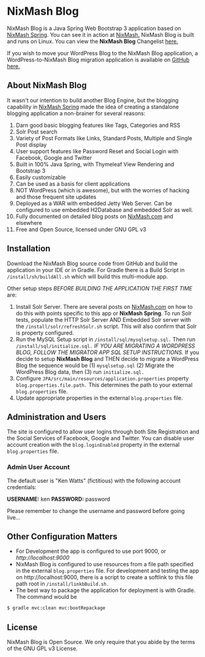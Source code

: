 NixMash Blog
==========================

NixMash Blog is a Java Spring Web Bootstrap 3 application based on [NixMash Spring](https://github.com/mintster/spring-data). You can see it in action at [NixMash.](http://nixmash.com) NixMash Blog is built and runs on Linux. You can view the **NixMash Blog** Changelist [here.](http://nixmash.com/files/html/changelist.html)

If you wish to move your WordPress Blog to the NixMash Blog application, a WordPress-to-NixMash Blog migration application is available on [GitHub here.](https://github.com/mintster/wp-nixmashspring-migrator)

## About NixMash Blog 

It wasn't our intention to build another Blog Engine, but the blogging capability in [NixMash Spring](https://github.com/mintster/spring-data) made the idea of creating a standalone blogging application a non-brainer for several reasons:

1. Darn good basic blogging features like Tags, Categories and RSS
2. Solr Post search
3. Variety of Post Formats like Links, Standard Posts, Multiple and Single Post display
4. User support features like Password Reset and Social Login with Facebook, Google and Twitter
5. Built in 100% Java Spring, with Thymeleaf View Rendering and Bootstrap 3
6. Easily customizable
7. Can be used as a basis for client applications
8. NOT WordPress (which is awesome), but with the worries of hacking and those frequent site updates
9. Deployed as a WAR with embedded Jetty Web Server. Can be configured to use embedded H2Database and embedded Solr as well.
10. Fully documented on detailed blog posts on [NixMash.com](http://nixmash.com) and elsewhere
11. Free and Open Source, licensed under GNU GPL v3

## Installation

Download the NixMash Blog source code from GitHub and build the application in your IDE or in Gradle. For Gradle there is a Build Script in `/install/sh/buildAll.sh` which will build this multi-module app.

Other setup steps *BEFORE BUILDING THE APPLICATION THE FIRST TIME* are:

1. Install Solr Server. There are several posts on [NixMash.com](http://nixmash.com) on how to do this with points specific to this app or **NixMash Spring**. To run Solr tests, populate the HTTP Solr Server AND Embedded Solr server with the `/install/solr/refreshSolr.sh` script. This will also confirm that Solr is property configured.
2. Run the MySQL Setup script in `/install/sql/mysqlsetup.sql.`  Then run `/install/sql/initialize.sql.` *IF YOU ARE MIGRATING A WORDPRESS BLOG, FOLLOW THE MIGRATOR APP SQL SETUP INSTRUCTIONS.* If you decide to setup **NixMash Blog** and THEN decide to migrate a WordPress Blog the sequence would be (1) `mysqlsetup.sql` (2) Migrate the WordPress Blog data, then (3) run `initialize.sql.`
3. Configure `JPA/src/main/resources/application.properties` property `blog.properties.file.path.` This determines the path to your external `blog.properties` file. 
4. Update appropriate properties in the external `blog.properties` file.


## Administration and Users

The site is configured to allow user logins through both Site Registration and the Social Services of Facebook, Google and Twitter. You can disable user account creation with the `blog.loginEnabled` property in the external `blog.properties` file.

### Admin User Account

The default user is "Ken Watts" (fictitious) with the following account credentials:

**USERNAME:** ken
**PASSWORD:** password

Please remember to change the username and password before going live...

## Other Configuration Matters

- For Development the app is configured to use port 9000, or *http://localhost:9000*
- NixMash Blog is configured to use resources from a file path specified in the external `blog.properties` file. For development and testing the app on http://localhost:9000, there is a script to create a softlink to this file path root in `/install/linkbBuild.sh.`
- The best way to package the application for deployment is with Gradle. The command would be

```bash
$ gradle mvc:clean mvc:bootRepackage
```

## License

NixMash Blog is Open Source. We only require that you abide by the terms of the GNU GPL v3 License.



